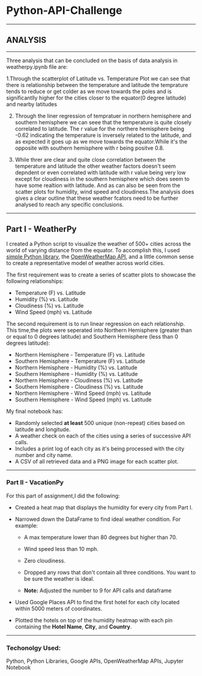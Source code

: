 # Python-API-Challenge
-----------------------
## ANALYSIS
------------
Three analysis that can be concluded on the basis of data analysis in weatherpy.ipynb file are:

1.Through the scatterplot of Latitude vs. Temperature Plot we can see that there is relationship between the temperature and latitude 
the temprature tends to reduce or get colder as we move towards the poles and is significantlly higher for the cities 
closer to the equator(0 degree latitude) and nearby latitudes

2. Through the liner regression of tempratuer in northern hemisphere and southern hemisphere we can seee that the temperature is quite 
closely correlated to latitude. The r value for the northere hemisphere being -0.62 indicating the temperature is inversely 
related to the latitude, and as expected it goes up as we move towards the equator.While it's the opposite with southern hemisphere 
with r being positve 0.8.

3. While threr are clear and quite close correlation between the temperature and latitude the other weather factors doesn't seem 
depndent or even correlated with latitude with r value being very low except for cloudiness in the southern hemisphere which
does seem to have some realtion with latitude. And as can also be seen from the scatter plots for humidity,
wind speed and cloudiness.The analysis does gives a clear outline that these weather fcators need to be further analysed to reach any 
specific conclusions.
-----------------------------------------------------------------------------------------------------------------------------------------------------------

## Part I - WeatherPy

I created a Python script to visualize the weather of 500+ cities across the world of varying distance from the equator. To accomplish this, I used [simple Python library](https://pypi.python.org/pypi/citipy), the [OpenWeatherMap API](https://openweathermap.org/api), and a little common sense to create a representative model of weather across world cities.

The first requirement was to create a series of scatter plots to showcase the following relationships:

* Temperature (F) vs. Latitude
* Humidity (%) vs. Latitude
* Cloudiness (%) vs. Latitude
* Wind Speed (mph) vs. Latitude

The second requirement is to run linear regression on each relationship. This time,the plots were seperated into Northern Hemisphere (greater than or equal to 0 degrees latitude) and Southern Hemisphere (less than 0 degrees latitude):

* Northern Hemisphere - Temperature (F) vs. Latitude
* Southern Hemisphere - Temperature (F) vs. Latitude
* Northern Hemisphere - Humidity (%) vs. Latitude
* Southern Hemisphere - Humidity (%) vs. Latitude
* Northern Hemisphere - Cloudiness (%) vs. Latitude
* Southern Hemisphere - Cloudiness (%) vs. Latitude
* Northern Hemisphere - Wind Speed (mph) vs. Latitude
* Southern Hemisphere - Wind Speed (mph) vs. Latitude

My final notebook has:

* Randomly selected **at least** 500 unique (non-repeat) cities based on latitude and longitude.
* A weather check on each of the cities using a series of successive API calls.
* Includes a print log of each city as it's being processed with the city number and city name.
* A CSV of all retrieved data and a PNG image for each scatter plot.

-----------------------------------------------------------------------------------------------------------------------------------------

### Part II - VacationPy

For this part of assignment,I did the following:

* Created a heat map that displays the humidity for every city from Part I.

 
* Narrowed down the DataFrame to find ideal weather condition. For example:

  * A max temperature lower than 80 degrees but higher than 70.

  * Wind speed less than 10 mph.

  * Zero cloudiness.

  * Dropped any rows that don't contain all three conditions. You want to be sure the weather is ideal.

  * **Note:** Adjusted the number to 9 for API calls and dataframe

* Used Google Places API to find the first hotel for each city located within 5000 meters of coordinates.

* Plotted the hotels on top of the humidity heatmap with each pin containing the **Hotel Name**, **City**, and **Country**.
------------------------------------------------------------------------------------------------------------------------------
### Techonolgy Used:
Python,
Python Libraries,
Google APIs,
OpenWeatherMap APIs,
Jupyter Notebook



